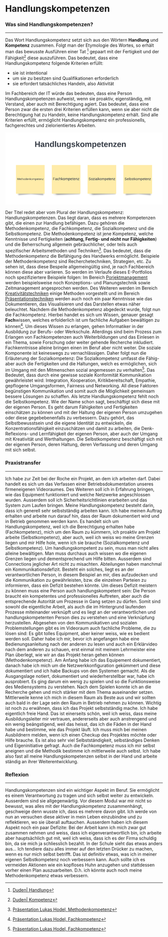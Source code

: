 # Handlungskompetenzen

### Was sind Handlungskompetenzen?
------
Das Wort Handlungskompetenz setzt sich aus den Wörtern **Handlung** und **Kompetenz** zusammen. Folgt man der Etymologie des Wortes, so erhält man das bewusste Ausführen einer Tat [^1]
gepaart mit der Fertigkeit und der Fähigkeit[^2] diese auszuführen. Das bedeutet, dass eine Handlungskompetenz folgende Kriterien erfüllt: 

- sie ist intentional 
- um sie zu besitzen sind Qualifikationen erforderlich 
- sie erfordert tatsächliches Handeln, also Aktivität

Im Fachbereich der IT würde das bedeuten, dass eine Person Handlungskompetenzen aufweist, wenn sie proaktiv, eigenständig, mit Verstand, aber auch mit Berechtigung agiert. Das bedeutet, dass eine Person zwar die ersten drei Kriterien erfüllen kann, wenn sie aber nicht die Berechtigung hat zu Handeln, keine Handlungskompetenz erhält. Sind alle Kriterien erfüllt, ermöglicht Handlungskompetenz ein professionells, fachgerechtes und zielorientiertes Arbeiten.

![Handlungskompetenzen](../anhaenge/Handlungskompetenzen.png)

Der Titel redet aber vom Plural der Handlungskompetenz: Handlungskompetenzen. Das liegt daran, dass es mehrere Kompetenzen gibt, die einen zur Handlung befähigen. Dazu gehören die Methodenkompetenz, die Fachkompetenz, die Sozialkompetenz und die Selbstkompetenz. Die Methodenkompetenz ist jene Kompetenz, welche Kenntnisse und Fertigkeiten (**achtung, Fertig- und nicht nur Fähigkeiten**) und die Beherrschung allgemein gebräuchlicher, oder teils auch spezifischer Arbeitsmethoden und Techniken[^3].
Das bedeutet, dass die Methodenkompetenz die Befähigung des Handwerks ermöglicht. Beispiele der Methodenkompetenz sind Recherchetechniken, Strategien, etc. Zu sehen ist, dass diese Bespeile allgemeingültig sind, je nach Fachbereich können diese aber variieren. So werden im Verlaufe dieses E-Portfolios noch spezifiziertere Beispiele folgen: Im Bereich [Porjektmanagement](projektmanagement.md) werden beispielsweise noch Konzeptions- und Planungstechnik sowie Zeitmanagement angesprochen werden. Des Weiteren werden im Bereich [Kreativitätstechniken](kreativtechniken.md) einige Methoden vorgestellt und im Bereich [Präsentationstechniken](praesentationstechniken.md) werden auch noch ein paar Kenntnisse wie das Dokumentieren, das Visualisieren und das Darstellen etwas näher beleuchtet. 
Nachdem die Methodenkompetenz abgedeckt wurde, folgt nun die Fachkompetenz. Hierbei handet es sich um Wissen, genauer gesagt **Fach**wissen, welches erfolderlich ist um fachliche Aufgaben bewältigen zu können[^4]. Um dieses Wissen zu erlangen, gehen Informatiker in der Ausbildung zur Berufs- oder Werkschule. Allerdings sind beim Prozess zum Erlangen von Fachkompetenzen auch Weiterbildungen und das Einlesen in ein Thema, sowie Forschung oder weiter gehende Recherche inkludiert. 
Fachkenntnisse alleine bringen einen im Beruf aber nicht weiter. Die soziale Komponente ist keineswegs zu vernachlässigen. Daher folgt nun die Erläuterung der Sozialkompetenz: Die Sozialkompetenz umfasst die Fähig- aber auch die Fertigkeiten und die Haltungen, welch es ermöglichen, sich im Umgang mit den Mitmenschen sozial angemessen zu verhalten[^4]. Das Bedeutet, dass durch eine gewisse soziale Konformität Kommunikation gewährleistet wird: Integration, Kooperation, Kritikbereitschaft, Empathie, gepflogene Umgangsformen, Fairness und Networking. 
All diese Faktoren begünstigen Kommunikation und somit auch die Möglichkeit gemeinsam bessere Lösungen zu schaffen. 
Als letzte Handlungskompetenz fehlt noch die Selbstkompetenz. Wie der Name schon sagt, beschäftigt sich diese mit der eigenen Person. Es geht darum Fähigkeiten und Fertigkeiten einschätzen zu können und mit der Haltung der eigenen Person umzugehen oder diese gegebebenenfalls zu verbessern. Dazu gehört, das Selbstbewusstsein und die eigene Identität zu entwickeln, die Konzentrationsfähigkeit einzuschätzen und damit zu arbeiten, die Denk- Reflexions- und Lernfähigkeit der eigenen Person, aber auch der Umgang mit Kreativität und Werthaltungen. Die Selbstkompetenz beschäftigt sich mit der eigenen Person, deren Haltung, deren Verfassung und deren Umgang mit sich selbst. 



[^1]: [Duden| Handlung](https://www.duden.de/rechtschreibung/Handlung)
[^2]: [Duden| Kompetenz](https://www.duden.de/rechtschreibung/Kompetenz)
[^3]: [Präsentation Lukas Hodel, Methodenkompetenz](https://codingluke.github.io/bbzbl-modul-431/docs/themen/handlungskompetenz/)
[^4]: [Präsentation Lukas Hodel, Fachkompetenz](https://codingluke.github.io/bbzbl-modul-431/docs/themen/handlungskompetenz/)
[^5]: [Präsentation Lukas Hodel, Sozialkompetenz](https://codingluke.github.io/bbzbl-modul-431/docs/themen/handlungskompetenz/)
### Praxistransfer
------
Ich habe zur Zeit bei der Roche ein Projekt, an dem ich arbeiten darf. Dabei handelt es sich um das Verfassen einer Betriebsdokumentation unseres firmeneigenen Videoraumes. Des Weiteren soll ich in Erfahrung bringen, wie das Equipment funktioniert und welche Netzwerke angeschlossen wurden. Ausserdem soll ich Sicherheitsrichtlinien erarbeiten und das System zum Laufen bringen. 
Meine Handlungskompetenz besteht darin, dass ich generell sehr selbstständig arbeiten kann. Ich habe meinen Auftrag erhalten und arbeite nun darauf hin, dass der Raum dokumentiert wird und in Betrieb genommen werden kann. 
Es handelt sich um Handlungskompetenz, weil ich die Berechtigung erhalten habe (Fachkompetenz), mich um den Raum zu kümmern, ich proaktiv am Projekt arbeite (Selbstkompetenz), aber auch, weil ich weiss wo meine Grenzen liegen und mir Hilfe hole, wenn ich sie brauche (Sozialkompetenz und Selbstkompetenz). Um handlungskompetent zu sein, muss man nicht alles alleine bewältigen. Man muss durchaus auch wissen wo die eigenen Grenzen liegen und dementsprechend um Hilfe bitten. Ausserdem sind Connections jeglicher Art nicht zu misachten. Abteilungen haben manchmal ein Kommunikationsdefizit. Besteht ein solches, liegt es an der verantwortlichen Person, in diesem Beispiel an mir, dies aufzudecken und die Kommunikation zu gewährleisten, bzw. die einzelnen Parteien zu informieren, dass ein Defizit bestehen könnte. Um dieses Defizit meistern zu können muss eine Person auch handlungskompetent sein: Die Person braucht ein kompetentes und professionelles Auftreten, aber auch die entsprechende Autorität um Prozesse in Gang setzen zu dürfen. Somit sind sowohl die eigentliche Arbeit, als auch die im Hintergrund laufenden Prozesse miteinander verknüpft und es liegt an der verantwortlichen und handlungskompetenten Person dies zu verstehen und eine Verknüpfung herzustellen. 
Abgesehen von den Kommunikativen und sozialen Problemstellungen gibt es im Videoraum auch fachliche Probleme, die zu lösen sind: Es gibt tolles Equipment, aber keiner weiss, wie es bedient werden soll. Daher habe ich mir, bevor ich angefangen habe eine Bedienungsanleitung nach der anderen zu lesen und auch ein Erklärvideo nach dem anderen zu schauen, erst einmal mit meinem Lehrmeister eine Plan überlegt, wie wir an das Projekt heran gehen können (Methodenkompetenz). Am Anfang habe ich das Equipement dokumentiert, danach habe ich mich um die Netzwerkkonfiguration gekümmert und diese dokumentiert und ich habe Backups von den Systemen gemacht. Als die Ausgangslage notiert, dokumentiert und wiederherstellbar war, habe ich ausprobiert. Es ging darum ein wenig zu spielen und so die Funktionsweise des Mediensystems zu verstehen. Nach dem Spielen konnte ich an die Recherche gehen und mich stärker mit dem Thema auseinander setzen. Mittlerweile kenne ich mich in diesem Raum als Beste aus und wir sollten auch bald in der Lage sein den Raum in Betrieb nehmen zu können. 
Wichtig ist noch zu erwähnen, dass ich das Projekt selbstständig mache. Ich habe eigentlich freie Hand. Das ist einerseits schön, weil ich weiss, dass meine Ausbildungsleiter mir vertrauen, andererseits aber auch anstrengend und ein wenig beängstigend, weil das heisst, das ich die Fäden in der Hand habe und bestimme, wie das Projekt läuft. Ich muss mich bei meinen Ausbildnern melden, wenn ich einen Checkup des Projektes möchte oder Hilfe brauche. Es ist also sehr viel Selbstständigkeit, selbständiges Denken und Eigeninitiative gefragt. Auch die Fachkompetenz muss ich mir selbst aneignen und die Methodik bestimme ich mittlerweile auch selbst. Ich habe also fast all meine Handlungskompetenzen selbst in der Hand und arbeite ständig an ihrer Weiterentwicklung. 

### Reflexion
------
Handlungskompetenzen sind ein wichtiger Aspekt im Beruf. Sie ermöglicht es einem Verantwortung zu tragen und sich selbst weiter zu entwickeln. Ausserdem sind sie allgegenwärtig. 
Vor diesem Modul war mir nicht so bewusst, was alles mit der Handlungskompetenz zusammenhängt, geschweige denn wusste ich, dass es mehrere davon gibt. Ich werde von nun an versuchen diese aktiver in mein Leben einzubindne und zu reflektieren, wo sie überall auftauchen. 
Ausserdem haben ich diesem Aspekt noch ein paar Defizite: Bei der Arbeit kann ich mich zwar gut zusammen nehmen und weiss, dass ich eigenverantwortlich bin, ich arbeite aber hauptsächlich gut mit, weil ich weiss, dass ich es der Firma schuldig bin, da sie mich ja schliesslich bezahlt. In der Schule sieht das etwas anders aus... 
Ich tendiere dazu alles immer auf den letzten Drücker zu machen, wenn es nur mich selbst betrifft. Das ist definitiv etwas, was ich in meiner eigenen Selbstkompetenz noch verbessern kann. Auch sollte ich es vermeiden Aktionen wie ein kopfloses Huhn anzugehen und stattdessen vorher einen Plan auszuarbeiten. D.h. ich könnte auch noch meine Methodenkompetenz etwas verbessern. 
